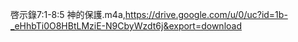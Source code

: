 啓示錄7:1-8:5 神的保護.m4a,https://drive.google.com/u/0/uc?id=1b-_eHhbTi0O8HBtLMziE-N9CbyWzdt6j&export=download